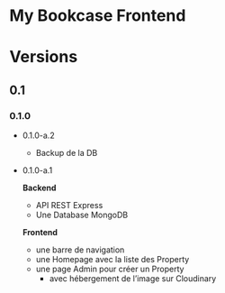 # My Bookcase Frontend


# Versions

## 0.1

### 0.1.0

- 0.1.0-a.2
    - Backup de la DB
- 0.1.0-a.1
    
    **Backend**
    
    - API REST Express
    - Une Database MongoDB
    
    **Frontend**
    
    - une barre de navigation
    - une Homepage avec la liste des Property
    - une page Admin pour créer un Property
        - avec hébergement de l’image sur Cloudinary